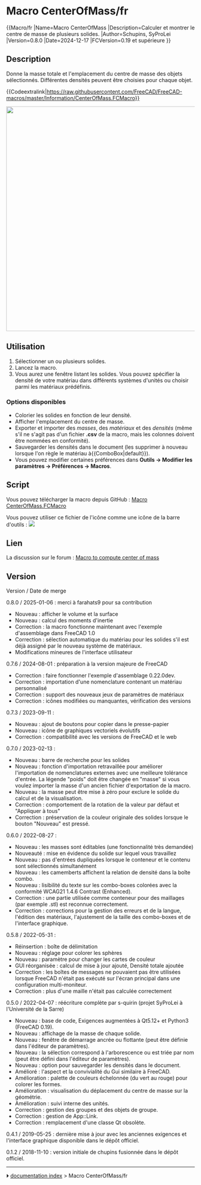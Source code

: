 # Macro CenterOfMass/fr
{{Macro/fr
|Name=Macro CenterOfMass
|Description=Calculer et montrer le centre de masse de plusieurs solides. 
|Author=Schupins, SyProLei
|Version=0.8.0
|Date=2024-12-17
|FCVersion=0.19 et supérieure
}}

## Description

Donne la masse totale et l\'emplacement du centre de masse des objets sélectionnés. Différentes densités peuvent être choisies pour chaque objet.


{{Codeextralink|https://raw.githubusercontent.com/FreeCAD/FreeCAD-macros/master/Information/CenterOfMass.FCMacro}}

<img alt="" src=images/CenterOfMass_exemple.png  style="width:600px;">



## Utilisation

1.  Sélectionner un ou plusieurs solides.
2.  Lancez la macro.
3.  Vous aurez une fenêtre listant les solides. Vous pouvez spécifier la densité de votre matériau dans différents systèmes d\'unités ou choisir parmi les matériaux prédéfinis.



### Options disponibles 

-   Colorier les solides en fonction de leur densité.
-   Afficher l\'emplacement du centre de masse.
-   Exporter et importer des *masses*, des *matériaux* et des *densités* (même s\'il ne s\'agit pas d\'un fichier **.csv** de la macro, mais les colonnes doivent être nommées en conformité).
-   Sauvegarder les densités dans le document (les supprimer à nouveau lorsque l\'on règle le matériau à{{ComboBox|default}}).
-   Vous pouvez modifier certaines préférences dans **Outils → Modifier les paramètres → Préférences → Macros**.

## Script

Vous pouvez télécharger la macro depuis GitHub : [Macro CenterOfMass.FCMacro](https://github.com/FreeCAD/FreeCAD-macros/blob/master/Information/CenterOfMass.FCMacro)

Vous pouvez utiliser ce fichier de l\'icône comme une icône de la barre d\'outils : ![](images/Macro_CenterOfMass.svg )



## Lien

La discussion sur le forum : [Macro to compute center of mass](https://forum.freecad.org/viewtopic.php?f=24&t=31883)

## Version

Version / Date de merge

0.8.0 / 2025-01-06 : merci à farahats9 pour sa contribution

-   Nouveau : afficher le volume et la surface
-   Nouveau : calcul des moments d\'inertie
-   Correction : la macro fonctionne maintenant avec l\'exemple d\'assemblage dans FreeCAD 1.0
-   Correction : sélection automatique du matériau pour les solides s\'il est déjà assigné par le nouveau système de matériaux.
-   Modifications mineures de l\'interface utilisateur

0.7.6 / 2024-08-01 : préparation à la version majeure de FreeCAD

-   Correction : faire fonctionner l\'exemple d\'assemblage 0.22.0dev.
-   Correction : importation d\'une nomenclature contenant un matériau personnalisé
-   Correction : support des nouveaux jeux de paramètres de matériaux
-   Correction : icônes modifiées ou manquantes, vérification des versions

0.7.3 / 2023-09-11 :

-   Nouveau : ajout de boutons pour copier dans le presse-papier
-   Nouveau : icône de graphiques vectoriels évolutifs
-   Correction : compatibilité avec les versions de FreeCAD et le web

0.7.0 / 2023-02-13 :

-   Nouveau : barre de recherche pour les solides
-   Nouveau : fonction d\'importation retravaillée pour améliorer l\'importation de nomenclatures externes avec une meilleure tolérance d\'entrée. La légende \"poids\" doit être changée en \"masse\" si vous voulez importer la masse d\'un ancien fichier d\'exportation de la macro.
-   Nouveau : la masse peut être mise à zéro pour exclure le solide du calcul et de la visualisation.
-   Correction : comportement de la rotation de la valeur par défaut et \"Appliquer à tous\"
-   Correction : préservation de la couleur originale des solides lorsque le bouton \"Nouveau\" est pressé.

0.6.0 / 2022-08-27 :

-   Nouveau : les masses sont éditables (une fonctionnalité très demandée)
-   Nouveauté : mise en évidence du solide sur lequel vous travaillez
-   Nouveau : pas d\'entrées dupliquées lorsque le conteneur et le contenu sont sélectionnés simultanément
-   Nouveau : les camemberts affichent la relation de densité dans la boîte combo.
-   Nouveau : lisibilité du texte sur les combo-boxes colorées avec la conformité WCAG21 1.4.6 Contrast (Enhanced).
-   Correction : une partie utilisée comme conteneur pour des maillages (par exemple .stl) est reconnue correctement.
-   Correction : corrections pour la gestion des erreurs et de la langue, l\'édition des matériaux, l\'ajustement de la taille des combo-boxes et de l\'interface graphique.

0.5.8 / 2022-05-31 :

-   Réinsertion : boîte de délimitation
-   Nouveau : réglage pour colorer les sphères
-   Nouveau : paramètre pour changer les cartes de couleur
-   GUI réorganisée : calcul de mise à jour ajouté, Densité totale ajoutée
-   Correction : les boîtes de messages ne pouvaient pas être utilisées lorsque FreeCAD n\'était pas exécuté sur l\'écran principal dans une configuration multi-moniteur.
-   Correction : plus d\'une maille n\'était pas calculée correctement

0.5.0 / 2022-04-07 : réécriture complète par s-quirin (projet SyProLei à l\'Université de la Sarre)

-   Nouveau : base de code, Exigences augmentées à Qt5.12+ et Python3 (FreeCAD 0.19).
-   Nouveau : affichage de la masse de chaque solide.
-   Nouveau : fenêtre de démarrage ancrée ou flottante (peut être définie dans l\'éditeur de paramètres).
-   Nouveau : la sélection correspond à l\'arborescence ou est triée par nom (peut être défini dans l\'éditeur de paramètres).
-   Nouveau : option pour sauvegarder les densités dans le document.
-   Amélioré : l\'aspect et la convivialité du Gui similaire à FreeCAD.
-   Amélioration : palette de couleurs échelonnée (du vert au rouge) pour colorer les formes.
-   Amélioration : visualisation du déplacement du centre de masse sur la géométrie.
-   Amélioration : suivi interne des unités.
-   Correction : gestion des groupes et des objets de groupe.
-   Correction : gestion de App::Link.
-   Correction : remplacement d\'une classe Qt obsolète.

0.4.1 / 2019-05-25 : dernière mise à jour avec les anciennes exigences et l\'interface graphique disponible dans le dépôt officiel.

0.1.2 / 2018-11-10 : version initiale de chupins fusionnée dans le dépôt officiel.



---
⏵ [documentation index](../README.md) > Macro CenterOfMass/fr

